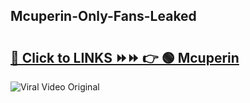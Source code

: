 
 ## Mcuperin-Only-Fans-Leaked

# <h2><a href="https://clipsfans.com/Mcuperin&ref=git">🔗 Click to LINKS ⏩⏩ 👉 🟢 Mcuperin </a></h2>

<a href="https://clipsfans.com/Mcuperin&ref=git" rel="nofollow" data-target="animated-image.originalLink"><img src="https://i.ibb.co.com/xMMVF88/686577567.gif" alt="Viral Video Original" style="max-width: 100%; display: inline-block;" data-target="animated-image.originalImage"></a>
